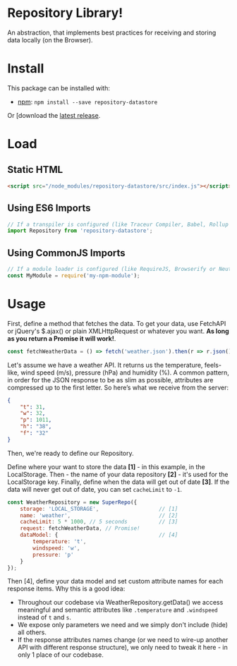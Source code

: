 # Repository Library!

An abstraction, that implements best practices for receiving and storing data locally (on the Browser).

# Install

This package can be installed with:

- [npm](https://www.npmjs.com/package/repository-datastore): `npm install --save repository-datastore`

Or [download the [latest release](https://github.com/superKalo/repository/releases).


# Load

## Static HTML

```html
<script src="/node_modules/repository-datastore/src/index.js"></script>
```

## Using ES6 Imports

```javascript
// If a transpiler is configured (like Traceur Compiler, Babel, Rollup or Webpack):
import Repository from 'repository-datastore';
```

## Using CommonJS Imports
```javascript
// If a module loader is configured (like RequireJS, Browserify or Neuter):
const MyModule = require('my-npm-module');
```

# Usage

First, define a method that fetches the data. To get your data, use FetchAPI or jQuery's $.ajax() or plain XMLHttpRequest or whatever you want. **As long as you return a Promise it will work!**.

```javascript
const fetchWeatherData = () => fetch('weather.json').then(r => r.json());
```

Let's assume we have a weather API. It returns us the temperature, feels-like, wind speed (m/s), pressure (hPa) and humidity (%). A common pattern, in order for the JSON response to be as slim as possible, attributes are compressed up to the first letter. So here’s what we receive from the server:

```json
{
    "t": 31,
    "w": 32,
    "p": 1011,
    "h": "38",
    "f": "32"
}
```

Then, we're ready to define our Repository.

Define where your want to store the data **[1]** - in this example, in the LocalStorage. Then - the name of your data repository **[2]** - it's used for the LocalStorage key. Finally, define when the data will get out of date **[3]**. If the data will never get out of date, you can set `cacheLimit` to `-1`.

```javascript
const WeatherRepository = new SuperRepo({
    storage: 'LOCAL_STORAGE',                   // [1]
    name: 'weather',                            // [2]
    cacheLimit: 5 * 1000, // 5 seconds          // [3]
    request: fetchWeatherData, // Promise!
    dataModel: {                                // [4]
        temperature: 't',
        windspeed: 'w',
        pressure: 'p'
    }
});
```

Then [4], define your data model and set custom attribute names for each response items. Why this is a good idea:
- Throughout our codebase via WeatherRepository.getData() we access meaningful and semantic attributes like `.temperature` and `.windspeed` instead of `t` and `s`.
- We expose only parameters we need and we simply don't include (hide) all others.
- If the response attributes names change (or we need to wire-up another API with different response structure), we only need to tweak it here - in only 1 place of our codebase.
